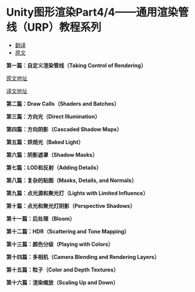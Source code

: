 # Unity图形渲染Part4/4——通用渲染管线（URP）教程系列

* [翻译](https://zhuanlan.zhihu.com/p/333275514)
* [原文](https://catlikecoding.com/unity/tutorials/custom-srp/)

**第一篇：自定义渲染管线（Taking Control of Rendering）**

[原文地址](https://catlikecoding.com/unity/tutorials/custom-srp/custom-render-pipeline/)

[译文地址](https://zhuanlan.zhihu.com/p/334361243)

**第二篇：Draw Calls（Shaders and Batches）**

**第三篇：方向光（Direct Illumination）**

**第四篇：方向阴影（Cascaded Shadow Maps）**

**第五篇：烘焙光（Baked Light）**

**第六篇：阴影遮罩（Shadow Masks）**

**第七篇：LOD和反射（Adding Details）**

**第八篇：复杂的贴图（Masks, Details, and Normals）**

**第九篇：点光源和聚光灯（Lights with Limited Influence）**

**第十篇：点光和聚光灯阴影（Perspective Shadows）**

**第十一篇：后处理（Bloom）**

**第十二篇：HDR（Scattering and Tone Mapping）**

**第十三篇：颜色分级（Playing with Colors）**

**第十四篇：多相机（Camera Blending and Rendering Layers）**

**第十五篇：粒子（Color and Depth Textures）**

**第十六篇：渲染缩放（Scaling Up and Down）**
